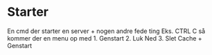 # Starter
En cmd der starter en server +  nogen andre fede ting Eks. CTRL C så kommer der en menu op med 1. Genstart 2. Luk Ned 3. Slet Cache + Genstart
